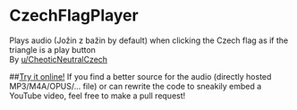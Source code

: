 # CzechFlagPlayer
Plays audio (Jožin z bažin by default) when clicking the Czech flag as if the triangle is a play button  
By [u/CheoticNeutralCzech](https://www.reddit.com/user/ChaoticNeutralCzech/)

##[Try it online!](https://chaoticneutralczech.github.io/CzechFlagPlayer/index.html)
If you find a better source for the audio (directly hosted MP3/M4A/OPUS/... file) or can rewrite the code to sneakily embed a YouTube video, feel free to make a pull request!
